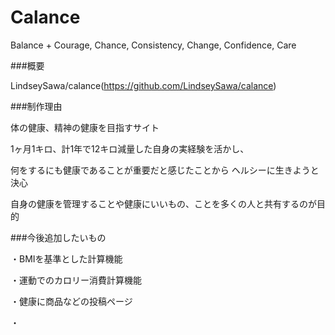 # Calance

Balance + Courage, Chance, Consistency, Change, Confidence, Care

###概要

LindseySawa/calance(https://github.com/LindseySawa/calance)

###制作理由

体の健康、精神の健康を目指すサイト

1ヶ月1キロ、計1年で12キロ減量した自身の実経験を活かし、

何をするにも健康であることが重要だと感じたことから
ヘルシーに生きようと決心

自身の健康を管理することや健康にいいもの、ことを多くの人と共有するのが目的


###今後追加したいもの

・BMIを基準とした計算機能

・運動でのカロリー消費計算機能

・健康に商品などの投稿ページ

・
